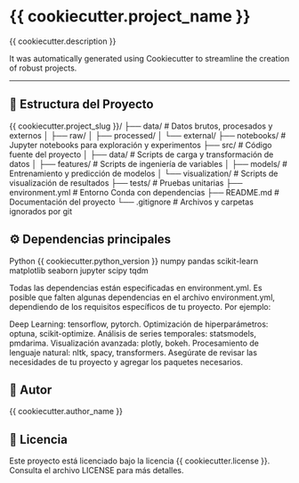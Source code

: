 # {{ cookiecutter.project_name }}

{{ cookiecutter.description }}

It was automatically generated using Cookiecutter to streamline the creation of robust projects.

---

## 📂 Estructura del Proyecto


{{ cookiecutter.project_slug }}/
├── data/               # Datos brutos, procesados y externos
│   ├── raw/
│   ├── processed/
│   └── external/
├── notebooks/           # Jupyter notebooks para exploración y experimentos
├── src/                 # Código fuente del proyecto
│   ├── data/            # Scripts de carga y transformación de datos
│   ├── features/        # Scripts de ingeniería de variables
│   ├── models/          # Entrenamiento y predicción de modelos
│   └── visualization/   # Scripts de visualización de resultados
├── tests/               # Pruebas unitarias
├── environment.yml      # Entorno Conda con dependencias
├── README.md            # Documentación del proyecto
└── .gitignore           # Archivos y carpetas ignorados por git

## ⚙️ Dependencias principales
Python {{ cookiecutter.python_version }}
numpy
pandas
scikit-learn
matplotlib
seaborn
jupyter
scipy
tqdm

Todas las dependencias están especificadas en environment.yml.
Es posible que falten algunas dependencias en el archivo environment.yml, dependiendo de los requisitos específicos de tu proyecto. Por ejemplo:

Deep Learning: tensorflow, pytorch.
Optimización de hiperparámetros: optuna, scikit-optimize.
Análisis de series temporales: statsmodels, pmdarima.
Visualización avanzada: plotly, bokeh.
Procesamiento de lenguaje natural: nltk, spacy, transformers.
Asegúrate de revisar las necesidades de tu proyecto y agregar los paquetes necesarios.

## 👤 Autor
{{ cookiecutter.author_name }}

## 📄 Licencia
Este proyecto está licenciado bajo la licencia {{ cookiecutter.license }}.
Consulta el archivo LICENSE para más detalles.